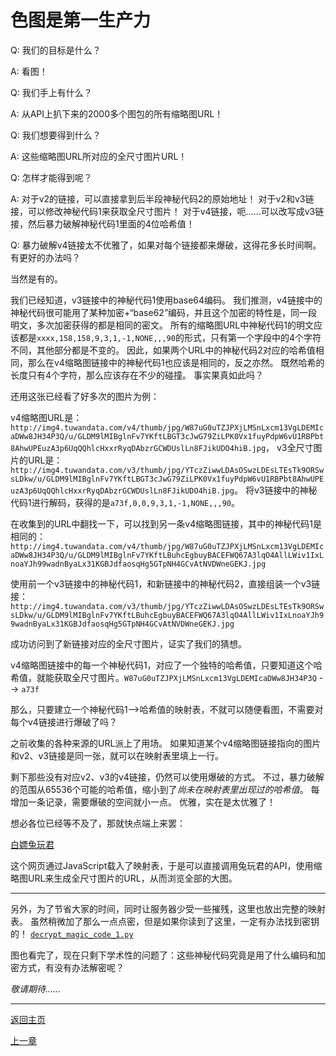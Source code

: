 # 色图是第一生产力

Q: 我们的目标是什么？

A: 看图！

Q: 我们手上有什么？

A: 从API上扒下来的2000多个图包的所有缩略图URL！

Q: 我们想要得到什么？

A: 这些缩略图URL所对应的全尺寸图片URL！

Q: 怎样才能得到呢？

A: 对于v2的链接，可以直接拿到后半段神秘代码2的原始地址！
对于v2和v3链接，可以修改神秘代码1来获取全尺寸图片！
对于v4链接，呃……可以改写成v3链接，然后暴力破解神秘代码1里面的4位哈希值！

Q: 暴力破解v4链接太不优雅了，如果对每个链接都来爆破，这得花多长时间啊。有更好的办法吗？

当然是有的。

我们已经知道，v3链接中的神秘代码1使用base64编码。
我们推测，v4链接中的神秘代码很可能用了某种加密+“base62”编码，并且这个加密的特性是，同一段明文，多次加密获得的都是相同的密文。
所有的缩略图URL中神秘代码1的明文应该都是`xxxx,158,158,9,3,1,-1,NONE,,,90`的形式，只有第一个字段中的4个字符不同，其他部分都是不变的。
因此，如果两个URL中的神秘代码2对应的哈希值相同，那么在v4缩略图链接中的神秘代码1也应该是相同的，反之亦然。
既然哈希的长度只有4个字符，那么应该存在不少的碰撞。
事实果真如此吗？

还用这张已经看了好多次的图片为例：

v4缩略图URL是：
`http://img4.tuwandata.com/v4/thumb/jpg/W87uG0uTZJPXjLMSnLxcm13VgLDEMIcaDWw8JH34P3Q/u/GLDM9lMIBglnFv7YKftLBGT3cJwG79ZiLPK0Vx1fuyPdpW6vU1RBPbt8AhwUPEuzA3p6UqQQhlcHxxrRyqDAbzrGCWDUslLn8FJikUDO4hiB.jpg`，
v3全尺寸图片的URL是：
`http://img4.tuwandata.com/v3/thumb/jpg/YTczZiwwLDAsOSwzLDEsLTEsTk9ORSwsLDkw/u/GLDM9lMIBglnFv7YKftLBGT3cJwG79ZiLPK0Vx1fuyPdpW6vU1RBPbt8AhwUPEuzA3p6UqQQhlcHxxrRyqDAbzrGCWDUslLn8FJikUDO4hiB.jpg`。
将v3链接中的神秘代码1进行解码，获得的是`a73f,0,0,9,3,1,-1,NONE,,,90`。

在收集到的URL中翻找一下，可以找到另一条v4缩略图链接，其中的神秘代码1是相同的：
`http://img4.tuwandata.com/v4/thumb/jpg/W87uG0uTZJPXjLMSnLxcm13VgLDEMIcaDWw8JH34P3Q/u/GLDM9lMIBglnFv7YKftLBuhcEgbuyBACEFWQ67A3lqO4AllLWiv1IxLnoaYJh99wadnByaLx31KGBJdfaosqHg5GTpNH4GCvAtNVDWneGEKJ.jpg`

使用前一个v3链接中的神秘代码1，和新链接中的神秘代码2，直接组装一个v3链接：
`http://img4.tuwandata.com/v3/thumb/jpg/YTczZiwwLDAsOSwzLDEsLTEsTk9ORSwsLDkw/u/GLDM9lMIBglnFv7YKftLBuhcEgbuyBACEFWQ67A3lqO4AllLWiv1IxLnoaYJh99wadnByaLx31KGBJdfaosqHg5GTpNH4GCvAtNVDWneGEKJ.jpg`

成功访问到了新链接对应的全尺寸图片，证实了我们的猜想。

v4缩略图链接中的每一个神秘代码1，对应了一个独特的哈希值，只要知道这个哈希值，就能获取全尺寸图片。`W87uG0uTZJPXjLMSnLxcm13VgLDEMIcaDWw8JH34P3Q` --> `a73f`

那么，只要建立一个神秘代码1-->哈希值的映射表，不就可以随便看图，不需要对每个v4链接进行爆破了吗？

之前收集的各种来源的URL派上了用场。
如果知道某个v4缩略图链接指向的图片和v2、v3链接是同一张，就可以在映射表里填上一行。

剩下那些没有对应v2、v3的v4链接，仍然可以使用爆破的方式。
不过，暴力破解的范围从65536个可能的哈希值，缩小到了*尚未在映射表里出现过的哈希值*。
每增加一条记录，需要爆破的空间就小一点。
优雅，实在是太优雅了！

想必各位已经等不及了，那就快点端上来罢：

[白嫖兔玩君](https://lunarveteran.github.io/baipiao/index.html)

这个网页通过JavaScript载入了映射表，于是可以直接调用兔玩君的API，使用缩略图URL来生成全尺寸图片的URL，从而浏览全部的大图。

---

另外，为了节省大家的时间，同时让服务器少受一些摧残，这里也放出完整的映射表。
虽然稍微加了那么一点点密，但是如果你读到了这里，一定有办法找到密钥的！
[`decrypt_magic_code_1.py`](../decrypt_magic_code_1.py)

图也看完了，现在只剩下学术性的问题了：这些神秘代码究竟是用了什么编码和加密方式，有没有办法解密呢？

_敬请期待……_

---

[返回主页](../README.md)

[上一章](chapter2.md)